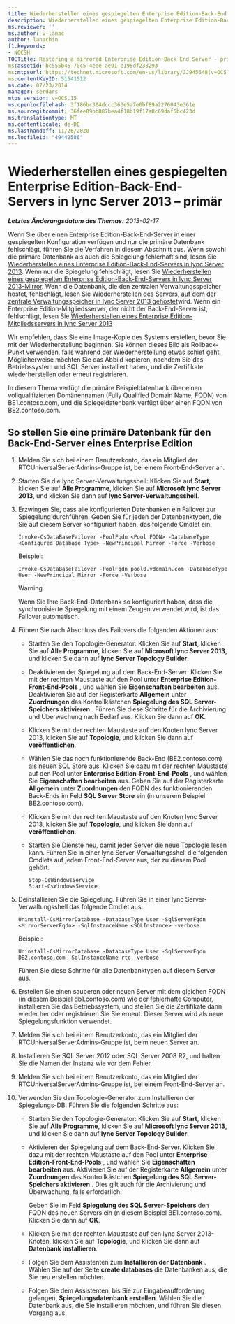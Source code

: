 ```yaml
---
title: Wiederherstellen eines gespiegelten Enterprise Edition-Back-End-Servers – primär
description: Wiederherstellen eines gespiegelten Enterprise Edition-Back-End-Servers – primär.
ms.reviewer: ''
ms.author: v-lanac
author: lanachin
f1.keywords:
- NOCSH
TOCTitle: Restoring a mirrored Enterprise Edition Back End Server - primary
ms:assetid: bc555b46-70c5-4eee-ae91-e195df238293
ms:mtpsurl: https://technet.microsoft.com/en-us/library/JJ945648(v=OCS.15)
ms:contentKeyID: 51541512
ms.date: 07/23/2014
manager: serdars
mtps_version: v=OCS.15
ms.openlocfilehash: 3f186bc304dccc363e5a7e0bf89a2276043e361e
ms.sourcegitcommit: 36fee89bb887bea4f18b19f17a8c69daf5bc423d
ms.translationtype: MT
ms.contentlocale: de-DE
ms.lasthandoff: 11/26/2020
ms.locfileid: "49442586"
---
```

# <a name="restoring-a-mirrored-enterprise-edition-back-end-server-in-lync-server-2013---primary"></a>Wiederherstellen eines gespiegelten Enterprise Edition-Back-End-Servers in lync Server 2013 – primär

<div data-xmlns="http://www.w3.org/1999/xhtml">

<div class="topic" data-xmlns="http://www.w3.org/1999/xhtml" data-msxsl="urn:schemas-microsoft-com:xslt" data-cs="https://msdn.microsoft.com/">

<div data-asp="https://msdn2.microsoft.com/asp">



</div>

<div id="mainSection">

<div id="mainBody">

<span> </span>

_**Letztes Änderungsdatum des Themas:** 2013-02-17_

Wenn Sie über einen Enterprise Edition-Back-End-Server in einer gespiegelten Konfiguration verfügen und nur die primäre Datenbank fehlschlägt, führen Sie die Verfahren in diesem Abschnitt aus. Wenn sowohl die primäre Datenbank als auch die Spiegelung fehlerhaft sind, lesen Sie [Wiederherstellen eines Enterprise Edition-Back-End-Servers in lync Server 2013](lync-server-2013-restoring-an-enterprise-edition-back-end-server.md). Wenn nur die Spiegelung fehlschlägt, lesen Sie [Wiederherstellen eines gespiegelten Enterprise Edition-Back-End-Servers in lync Server 2013-Mirror](lync-server-2013-restoring-a-mirrored-enterprise-edition-back-end-server-mirror.md). Wenn die Datenbank, die den zentralen Verwaltungsspeicher hostet, fehlschlägt, lesen Sie [Wiederherstellen des Servers, auf dem der zentrale Verwaltungsspeicher in lync Server 2013 gehostet](lync-server-2013-restoring-the-server-hosting-the-central-management-store.md)wird. Wenn ein Enterprise Edition-Mitgliedsserver, der nicht der Back-End-Server ist, fehlschlägt, lesen Sie [Wiederherstellen eines Enterprise Edition-Mitgliedsservers in lync Server 2013](lync-server-2013-restoring-an-enterprise-edition-member-server.md)

Wir empfehlen, dass Sie eine Image-Kopie des Systems erstellen, bevor Sie mit der Wiederherstellung beginnen. Sie können dieses Bild als Rollback-Punkt verwenden, falls während der Wiederherstellung etwas schief geht. Möglicherweise möchten Sie das Abbild kopieren, nachdem Sie das Betriebssystem und SQL Server installiert haben, und die Zertifikate wiederherstellen oder erneut registrieren.

In diesem Thema verfügt die primäre Beispieldatenbank über einen vollqualifizierten Domänennamen (Fully Qualified Domain Name, FQDN) von BE1.contoso.com, und die Spiegeldatenbank verfügt über einen FQDN von BE2.contoso.com.

<div>

## <a name="to-restore-an-enterprise-edition-back-end-server-primary-database"></a>So stellen Sie eine primäre Datenbank für den Back-End-Server eines Enterprise Edition

1.  Melden Sie sich bei einem Benutzerkonto, das ein Mitglied der RTCUniversalServerAdmins-Gruppe ist, bei einem Front-End-Server an.

2.  Starten Sie die lync Server-Verwaltungsshell: Klicken Sie auf **Start**, klicken Sie auf **Alle Programme**, klicken Sie auf **Microsoft lync Server 2013**, und klicken Sie dann auf **lync Server-Verwaltungsshell**.

3.  Erzwingen Sie, dass alle konfigurierten Datenbanken ein Failover zur Spiegelung durchführen. Geben Sie für jeden der Datenbanktypen, die Sie auf diesem Server konfiguriert haben, das folgende Cmdlet ein:
    
        Invoke-CsDataBaseFailover -PoolFqdn <Pool FQDN> -DatabaseType <Configured Database Type> -NewPrincipal Mirror -Force -Verbose
    
    Beispiel:
    
        Invoke-CsDataBaseFailover -PoolFqdn pool0.vdomain.com -DatabaseType User -NewPrincipal Mirror -Force -Verbose
    
    <div>
    

    > [!WARNING]
    > Wenn Sie Ihre Back-End-Datenbank so konfiguriert haben, dass die synchronisierte Spiegelung mit einem Zeugen verwendet wird, ist das Failover automatisch.

    
    </div>

4.  Führen Sie nach Abschluss des Failovers die folgenden Aktionen aus:
    
      - Starten Sie den Topologie-Generator: Klicken Sie auf **Start**, klicken Sie auf **Alle Programme**, klicken Sie auf **Microsoft lync Server 2013**, und klicken Sie dann auf **lync Server Topology Builder**.
    
      - Deaktivieren der Spiegelung auf dem Back-End-Server: Klicken Sie mit der rechten Maustaste auf den Pool unter **Enterprise Edition-Front-End-Pools** , und wählen Sie **Eigenschaften bearbeiten** aus. Deaktivieren Sie auf der Registerkarte **Allgemein** unter **Zuordnungen** das Kontrollkästchen **Spiegelung des SQL Server-Speichers aktivieren** . Führen Sie diese Schritte für die Archivierung und Überwachung nach Bedarf aus. Klicken Sie dann auf **OK**.
    
      - Klicken Sie mit der rechten Maustaste auf den Knoten lync Server 2013, klicken Sie auf **Topologie**, und klicken Sie dann auf **veröffentlichen**.
    
      - Wählen Sie das noch funktionierende Back-End (BE2.contoso.com) als neuen SQL Store aus. Klicken Sie dazu mit der rechten Maustaste auf den Pool unter **Enterprise Edition-Front-End-Pools** , und wählen Sie **Eigenschaften bearbeiten** aus. Geben Sie auf der Registerkarte **Allgemein** unter **Zuordnungen** den FQDN des funktionierenden Back-Ends im Feld **SQL Server Store** ein (in unserem Beispiel BE2.contoso.com).
    
      - Klicken Sie mit der rechten Maustaste auf den Knoten lync Server 2013, klicken Sie auf **Topologie**, und klicken Sie dann auf **veröffentlichen**.
    
      - Starten Sie Dienste neu, damit jeder Server die neue Topologie lesen kann. Führen Sie in einer lync Server-Verwaltungsshell die folgenden Cmdlets auf jedem Front-End-Server aus, der zu diesem Pool gehört:
        
            Stop-CsWindowsService
            Start-CsWindowsService

5.  Deinstallieren Sie die Spiegelung. Führen Sie in einer lync Server-Verwaltungsshell das folgende Cmdlet aus:
    
        Uninstall-CsMirrorDatabase -DatabaseType User -SqlServerFqdn <MirrorServerFqdn> -SqlInstanceName <SQLInstance> -verbose
    
    Beispiel:
    
        Uninstall-CsMirrorDatabase -DatabaseType User -SqlServerFqdn DB2.contoso.com -SqlInstanceName rtc -verbose
    
    Führen Sie diese Schritte für alle Datenbanktypen auf diesem Server aus.

6.  Erstellen Sie einen sauberen oder neuen Server mit dem gleichen FQDN (in diesem Beispiel db1.contoso.com) wie der fehlerhafte Computer, installieren Sie das Betriebssystem, und stellen Sie die Zertifikate dann wieder her oder registrieren Sie Sie erneut. Dieser Server wird als neue Spiegelungsfunktion verwendet.

7.  Melden Sie sich bei einem Benutzerkonto, das ein Mitglied der RTCUniversalServerAdmins-Gruppe ist, beim neuen Server an.

8.  Installieren Sie SQL Server 2012 oder SQL Server 2008 R2, und halten Sie die Namen der Instanz wie vor dem Fehler.

9.  Melden Sie sich bei einem Benutzerkonto, das ein Mitglied der RTCUniversalServerAdmins-Gruppe ist, bei einem Front-End-Server an.

10. Verwenden Sie den Topologie-Generator zum Installieren der Spiegelungs-DB. Führen Sie die folgenden Schritte aus:
    
      - Starten Sie den Topologie-Generator: Klicken Sie auf **Start**, klicken Sie auf **Alle Programme**, klicken Sie auf **Microsoft lync Server 2013**, und klicken Sie dann auf **lync Server Topology Builder**.
    
      - Aktivieren der Spiegelung auf dem Back-End-Server. Klicken Sie dazu mit der rechten Maustaste auf den Pool unter **Enterprise Edition-Front-End-Pools** , und wählen Sie **Eigenschaften bearbeiten** aus. Aktivieren Sie auf der Registerkarte **Allgemein** unter **Zuordnungen** das Kontrollkästchen **Spiegelung des SQL Server-Speichers aktivieren** . Dies gilt auch für die Archivierung und Überwachung, falls erforderlich.
        
        Geben Sie im Feld **Spiegelung des SQL Server-Speichers** den FQDN des neuen Servers ein (n diesem Beispiel BE1.contoso.com). Klicken Sie dann auf **OK**.
    
      - Klicken Sie mit der rechten Maustaste auf den lync Server 2013-Knoten, klicken Sie auf **Topologie**, und klicken Sie dann auf **Datenbank installieren**.
    
      - Folgen Sie dem Assistenten zum **Installieren der Datenbank** . Wählen Sie auf der Seite **create databases** die Datenbanken aus, die Sie neu erstellen möchten.
    
      - Folgen Sie dem Assistenten, bis Sie zur Eingabeaufforderung gelangen, **Spiegelungsdatenbank erstellen**. Wählen Sie die Datenbank aus, die Sie installieren möchten, und führen Sie diesen Vorgang aus.

</div>

</div>

<span> </span>

</div>

</div>

</div>

